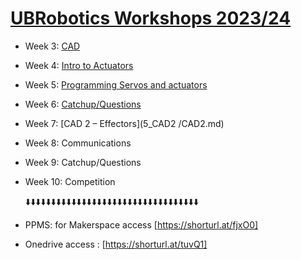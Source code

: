 # [UBRobotics Workshops 2023/24](https://ubroboticsworkshop.github.io/WorkShops/)

- Week 3: [CAD](1_cad/README.md)
- Week 4: [Intro to Actuators](2_actuators/README.md)
- Week 5: [Programming Servos and actuators](./3_programming/index.md)
- Week 6: [Catchup/Questions](4_questions/index.md)
- Week 7: [CAD 2 – Effectors](5_CAD2 /CAD2.md)
- Week 8: Communications
- Week 9: Catchup/Questions
- Week 10: Competition

  ⬇️⬇️⬇️⬇️⬇️⬇️⬇️⬇️⬇️⬇️⬇️⬇️⬇️⬇️⬇️⬇️⬇️⬇️⬇️⬇️⬇️⬇️⬇️⬇️⬇️⬇️⬇️⬇️⬇️⬇️⬇️⬇️⬇️⬇️

- PPMS: for Makerspace access [https://shorturl.at/fjxO0]
- Onedrive access : [https://shorturl.at/tuvQ1]
